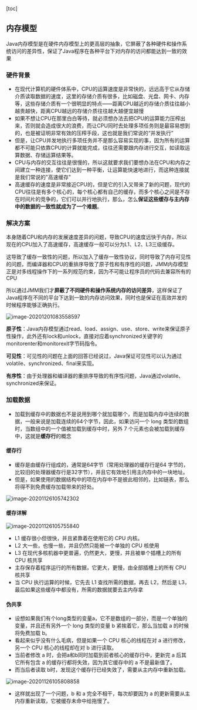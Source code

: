 [toc]
## 内存模型
Java内存模型是在硬件内存模型上的更高层的抽象，它屏蔽了各种硬件和操作系统访问的差异性，保证了Java程序在各种平台下对内存的访问都能达到一致的效果

### 硬件背景
- 在现代计算机的硬件体系中，CPU的运算速度是非常快的，远远高于它从存储介质读取数据的速度，这里的存储介质有很多，比如磁盘、光盘、网卡、内存等，这些存储介质有一个很明显的特点——距离CPU越近的存储介质往往越小越贵越快，距离CPU越远的存储介质往往越大越便宜越慢
- 如果不想让CPU在那里白白等待，就必须想办法去把CPU的运算能力压榨出来，否则就会造成很大的浪费，而让CPU同时去处理多项任务则是最容易想到的，也是被证明非常有效的压榨手段，这也就是我们常说的“并发执行”
- 但是，让CPU并发地执行多项任务并不是那么容易实现的事，因为所有的运算都不可能只依靠CPU的计算就能完成，往往还需要跟内存进行交互，如读取运算数据、存储运算结果等。
- CPU与内存的交互往往是很慢的，所以这就要求我们要想办法在CPU和内存之间建立一种连接，使它们达到一种平衡，让运算能快速地进行，而这种连接就是我们常说的"高速缓存"
- 高速缓存的速度是非常接近CPU的，但是它的引入又带来了新的问题，现代的CPU往往是有多个核心的，每个核心都有自己的缓存，而多个核心之间是不存在时间片的竞争的，它们可以并行地执行，那么，怎么**保证这些缓存与主内存中的数据的一致性就成为了一个难题**。

### 解决方案

本身随着CPU和内存的发展速度差异的问题，导致CPU的速度远快于内存，所以现在的CPU加入了高速缓存，高速缓存一般可以分为L1、L2、L3三级缓存。

这导致了缓存一致性的问题，所以加入了缓存一致性协议，同时导致了内存可见性的问题，而编译器和CPU的重排序导致了原子性和有序性的问题，JMM内存模型正是对多线程操作下的一系列规范约束，因为不可能让程序员的代码去兼容所有的CPU

所以通过JMM我们才**屏蔽了不同硬件和操作系统内存的访问差异**，这样保证了Java程序在不同的平台下达到一致的内存访问效果，同时也是保证在高效并发的时候程序能够正确执行。



![image-20201201083558597](https://kingcall.oss-cn-hangzhou.aliyuncs.com/blog/img/2020/12/01/08:35:59-image-20201201083558597.png)



**原子性**：Java内存模型通过read、load、assign、use、store、write来保证原子性操作，此外还有lock和unlock，直接对应着synchronized关键字的monitorenter和monitorexit字节码指令。

**可见性**：可见性的问题在上面的回答已经说过，Java保证可见性可以认为通过volatile、synchronized、final来实现。

**有序性**：由于处理器和编译器的重排序导致的有序性问题，Java通过volatile、synchronized来保证。



### 加载数据

- 加载到缓存中的数据也不是说用到哪个就加载哪个，而是加载内存中连续的数据，一般来说是加载连续的64个字节，因此，如果访问一个 long 类型的数组时，当数组中的一个值被加载到缓存中时，另外 7 个元素也会被加载到缓存中，这就是**缓存行**的概念

#### 缓存行
- 缓存是由缓存行组成的，通常是64字节（常用处理器的缓存行是64 字节的，比较旧的处理器缓存行是32字节），并且它有效地引用主内存中的一块地址。
- 但是，如果使用的数据结构中的项在内存中不是彼此相邻的，比如链表，那么将得不到免费缓存加载带来的好处。

![image-20201126105742302](https://kingcall.oss-cn-hangzhou.aliyuncs.com/blog/img/2020/11/26/10:57:42-image-20201126105742302.png)
#### 缓存详解
![image-20201126105755840](https://kingcall.oss-cn-hangzhou.aliyuncs.com/blog/img/2020/11/26/10:57:56-image-20201126105755840.png)
-  L1 缓存很小但很快，并且紧靠着在使用它的 CPU 内核。
-  L2 大一些，也慢一些，并且仍然只能被一个单独的 CPU 核使用
-  L3 在现代多核机器中更普遍，仍然更大，更慢，并且被单个插槽上的所有 CPU 核共享
-  主存保存着程序运行的所有数据，它更大，更慢，由全部插槽上的所有 CPU 核共享
-  当 CPU 执行运算的时候，它先去 L1 查找所需的数据，再去 L2，然后是 L3，最后如果这些缓存中都没有，所需的数据就要去主内存拿

#### 伪共享
- 设想如果我们有个long类型的变量a，它不是数组的一部分，而是一个单独的变量，并且还有另外一个 long 类型的变量 b 紧挨着它，那么当加载 a 的时候将免费加载 b。
- 看起来似乎没有什么毛病，但是如果一个 CPU 核心的线程在对 a 进行修改，另一个 CPU 核心的线程却在对 b 进行读取。
- 当前者修改 a 时，会把a和b同时加载到前者核心的缓存行中，更新完 a 后其它所有包含 a 的缓存行都将失效，因为其它缓存中的 a 不是最新值了。
- 而当后者读取 b时，发现这个缓存行已经失效了，需要从主内存中重新加载。

![image-20201126105808858](https://kingcall.oss-cn-hangzhou.aliyuncs.com/blog/img/2020/11/26/10:58:09-image-20201126105808858.png)

- 这样就出现了一个问题，b 和 a 完全不相干，每次却要因为 a 的更新需要从主内存重新读取，它被缓存未命中给拖慢了。

